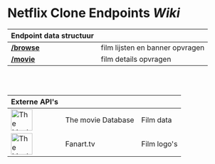 # Netflix Clone Endpoints $Wiki$

| Endpoint data structuur ||
|-|-
[**/browse**](/endpoints/browse/Data%20setup.md "Browse endpoint data structuur") | film lijsten en banner opvragen
[**/movie**](/endpoints/movie/Data%20setup.md "Movie endpoint data structuur") | film details opvragen

<br>


<br>

| Externe API's |||
|-|-|-
| [<img style="height:3em" src="https://www.themoviedb.org/assets/2/v4/logos/v2/blue_square_2-d537fb228cf3ded904ef09b136fe3fec72548ebc1fea3fbbd1ad9e36364db38b.svg" alt="The Movie DataBase (TMDB)">](https://developers.themoviedb.org/3/getting-started/introduction "The Movie Database (TMDB)") | The movie Database | Film data
| [<img style="height:3em" src="https://www.gravatar.com/avatar/a0c36738f2c2e99c4bfdeb9dc7baf2bd?d=https%3A%2F%2Ffanart.tv%2Fimages%2Ffanart-logo.png&s=50" alt="The Movie DataBase (TMDB)">](https://fanart.tv/api-docs/api-v3/ "The Movie Database (TMDB)") | Fanart.tv | Film logo's


